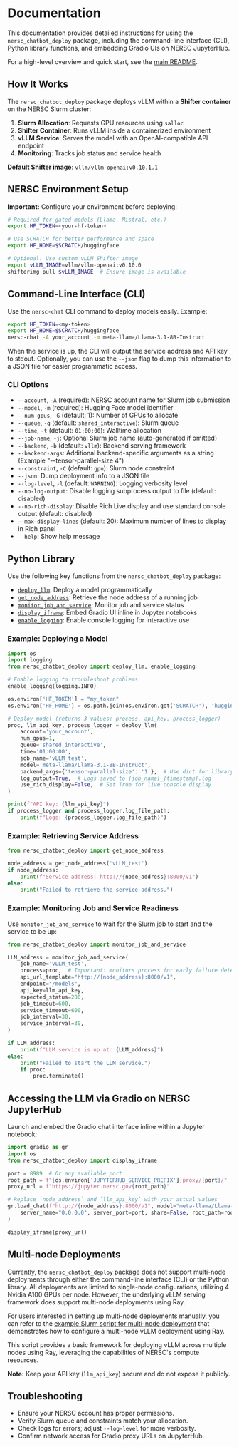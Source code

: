 # Documentation

This documentation provides detailed instructions for using the `nersc_chatbot_deploy` package, including the command-line interface (CLI), Python library functions, and embedding Gradio UIs on NERSC JupyterHub.

For a high-level overview and quick start, see the [main README](../README.md).

## How It Works

The `nersc_chatbot_deploy` package deploys vLLM within a **Shifter container** on the NERSC Slurm cluster:

1. **Slurm Allocation**: Requests GPU resources using `salloc`
2. **Shifter Container**: Runs vLLM inside a containerized environment
3. **vLLM Service**: Serves the model with an OpenAI-compatible API endpoint
4. **Monitoring**: Tracks job status and service health

**Default Shifter image**: `vllm/vllm-openai:v0.10.1.1`

## NERSC Environment Setup

**Important:** Configure your environment before deploying:

```bash
# Required for gated models (Llama, Mistral, etc.)
export HF_TOKEN=<your-hf-token>

# Use SCRATCH for better performance and space  
export HF_HOME=$SCRATCH/huggingface

# Optional: Use custom vLLM Shifter image
export vLLM_IMAGE=vllm/vllm-openai:v0.10.0
shifterimg pull $vLLM_IMAGE  # Ensure image is available
```

## Command-Line Interface (CLI)

Use the `nersc-chat` CLI command to deploy models easily. Example:

```bash
export HF_TOKEN=<my-token>
export HF_HOME=$SCRATCH/huggingface
nersc-chat -A your_account -m meta-llama/Llama-3.1-8B-Instruct
```

When the service is up, the CLI will output the service address and API key to stdout. Optionally, you can use the `--json` flag to dump this information to a JSON file for easier programmatic access.

### CLI Options

- `--account`, `-A` (required): NERSC account name for Slurm job submission
- `--model`, `-m` (required): Hugging Face model identifier
- `--num-gpus`, `-G` (default: 1): Number of GPUs to allocate
- `--queue`, `-q` (default: `shared_interactive`): Slurm queue
- `--time`, `-t` (default: `01:00:00`): Walltime allocation
- `--job-name`, `-j`: Optional Slurm job name (auto-generated if omitted)
- `--backend`, `-b` (default: `vllm`): Backend serving framework
- `--backend-args`: Additional backend-specific arguments as a string (Example "--tensor-parallel-size 4")
- `--constraint`, `-C` (default: `gpu`): Slurm node constraint
- `--json`: Dump deployment info to a JSON file
- `--log-level`, `-l` (default: `WARNING`): Logging verbosity level
- `--no-log-output`: Disable logging subprocess output to file (default: disabled)
- `--no-rich-display`: Disable Rich Live display and use standard console output (default: disabled)
- `--max-display-lines` (default: 20): Maximum number of lines to display in Rich panel
- `--help`: Show help message

## Python Library

Use the following key functions from the `nersc_chatbot_deploy` package:

- [`deploy_llm`](../src/nersc_chatbot_deploy/deploy.py#L108): Deploy a model programmatically
- [`get_node_address`](../src/nersc_chatbot_deploy/deploy.py#L215): Retrieve the node address of a running job
- [`monitor_job_and_service`](../src/nersc_chatbot_deploy/deploy.py#L294): Monitor job and service status
- [`display_iframe`](../src/nersc_chatbot_deploy/gradio.py#L10): Embed Gradio UI inline in Jupyter notebooks
- [`enable_logging`](../src/nersc_chatbot_deploy/util.py#L113): Enable console logging for interactive use

### Example: Deploying a Model

```python
import os
import logging
from nersc_chatbot_deploy import deploy_llm, enable_logging

# Enable logging to troubleshoot problems
enable_logging(logging.INFO)

os.environ['HF_TOKEN'] = "my_token"
os.environ['HF_HOME'] = os.path.join(os.environ.get('SCRATCH'), 'huggingface')

# Deploy model (returns 3 values: process, api_key, process_logger)
proc, llm_api_key, process_logger = deploy_llm(
    account='your_account',
    num_gpus=1,
    queue='shared_interactive',
    time='01:00:00',
    job_name='vLLM_test',
    model='meta-llama/Llama-3.1-8B-Instruct',
    backend_args={'tensor-parallel-size': '1'},  # Use dict for library, not string
    log_output=True,  # Logs saved to {job_name}_{timestamp}.log
    use_rich_display=False,  # Set True for live console display
)

print(f"API key: {llm_api_key}")
if process_logger and process_logger.log_file_path:
    print(f"Logs: {process_logger.log_file_path}")
```

### Example: Retrieving Service Address

```python
from nersc_chatbot_deploy import get_node_address

node_address = get_node_address('vLLM_test')
if node_address:
    print(f"Service address: http://{node_address}:8000/v1")
else:
    print("Failed to retrieve the service address.")
```

### Example: Monitoring Job and Service Readiness

Use `monitor_job_and_service` to wait for the Slurm job to start and the service to be up:

```python
from nersc_chatbot_deploy import monitor_job_and_service

LLM_address = monitor_job_and_service(
    job_name='vLLM_test',
    process=proc,  # Important: monitors process for early failure detection
    api_url_template="http://{node_address}:8000/v1",
    endpoint="/models",
    api_key=llm_api_key,
    expected_status=200,
    job_timeout=600, 
    service_timeout=600,
    job_interval=30,
    service_interval=30,
)

if LLM_address:
    print(f"LLM service is up at: {LLM_address}")
else:
    print("Failed to start the LLM service.")
    if proc:
        proc.terminate()
```

## Accessing the LLM via Gradio on NERSC JupyterHub

Launch and embed the Gradio chat interface inline within a Jupyter notebook:

```python
import gradio as gr
import os
from nersc_chatbot_deploy import display_iframe

port = 8989  # Or any available port
root_path = f"{os.environ['JUPYTERHUB_SERVICE_PREFIX']}proxy/{port}/"
proxy_url = f"https://jupyter.nersc.gov{root_path}"

# Replace `node_address` and `llm_api_key` with your actual values
gr.load_chat(f"http://{node_address}:8000/v1", model="meta-llama/Llama-3.1-8B-Instruct", token=llm_api_key).launch(
    server_name="0.0.0.0", server_port=port, share=False, root_path=root_path, inline=False
)

display_iframe(proxy_url)
```

## Multi-node Deployments

Currently, the `nersc_chatbot_deploy` package does not support multi-node deployments through either the command-line interface (CLI) or the Python library. All deployments are limited to single-node configurations, utilizing 4 Nvidia A100 GPUs per node. However, the underlying vLLM serving framework does support multi-node deployments using Ray.

For users interested in setting up multi-node deployments manually, you can refer to the [example Slurm script for multi-node deployment](multinode_vllm.sh) that demonstrates how to configure a multi-node vLLM deployment using Ray.

This script provides a basic framework for deploying vLLM across multiple nodes using Ray, leveraging the capabilities of NERSC's compute resources.

**Note:** Keep your API key (`llm_api_key`) secure and do not expose it publicly.

## Troubleshooting

- Ensure your NERSC account has proper permissions.
- Verify Slurm queue and constraints match your allocation.
- Check logs for errors; adjust `--log-level` for more verbosity.
- Confirm network access for Gradio proxy URLs on JupyterHub.
